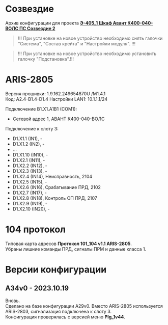 ﻿Созвездие
=========

Архив конфигурации для проекта **[Э-405_1 Шкаф Авант К400-040-ВОЛС ПС Созвездие 2](Э-405_1_Шкаф_Авант_К400-040-ВОЛС_ПС_Созвездие_2.pdf)**

> !!! При установке на новое устройство необходимо снять галочки "Система", "Состав крейта" и "Настройки модуля". !!!

> !!! При установке на новое устройство необходимо установить галочку "Подстановка".!!!


# ARIS-2805

Версия прошивки: 1.9.162.249654870U /M1.4.1  
Код: A2.4-B1.4-D1.4
Настройки LAN1: 10.1.1.1/24

Подключение B1.X1.A1B1 (COM1):
- Сетевой адрес 1, АВАНТ К400-040-ВОЛС

Подключение к слоту 3:
- D1.X1.1  (IN1),  -
- D1.X1.2  (IN2),  -
- ...
- D1.X1.10 (IN10), -
- D1.X2.1  (IN11), -
- D1.X2.2  (IN12), -
- D1.X2.3  (IN13), -
- D1.X2.4  (IN14), Неисправность, 2104
- D1.X2.5  (IN15), -
- D1.X2.6  (IN16), Срабатывание ПРД, 2102
- D1.X2.7  (IN17), - 
- D1.X2.8  (IN18), Контроль ОП ПРД, 2107
- D1.X2.9  (IN19), -
- D1.X2.10 (IN20), -


# 104 протокол

Типовая карта адресов **Протокол 101_104 v1.1 ARIS-2805**.  
Убраны лишние команды ПРД, сигналы ПРМ и данные класса 1.


# Версии конфигурации

## A34v0 - 2023.10.19

Вновь.  
Сделано на базе конфигурации A29v0. Вместо ARIS-2805 используется ARIS-2803, сигнализация подключена к слоту 3.  
Конфигурация проверялась с версией меню **PIg_1v44**.

